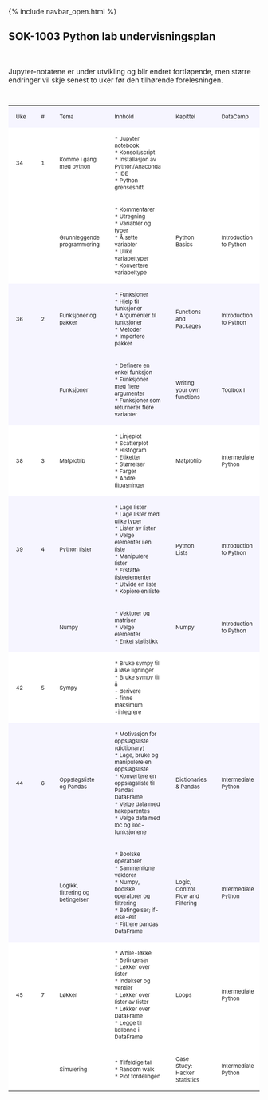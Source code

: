 {% include navbar_open.html %}

<style>
table {
  width:100%;
  font-size: 11px;
}
table, th, td {
  border-collapse: collapse;
}
th, td {
  padding: 15px;
  text-align: left;
}
th {
  border-bottom: 1px solid black;
}
</style>								
<h2>SOK-1003 Python lab undervisningsplan</h2><br>								
<p>Jupyter-notatene er under utvikling og blir endret fortløpende, men større endringer vil skje senest to uker før den tilhørende forelesningen. </p><br>								
<table>
  <colgroup>
    <col style='width:15px'>
    <col style='width:15px'>
    <col style='width:100px'>
    <col style='width:250px'>
    <col style='width:100px'>
    <col style='width:100px'>
    <col style='width:200px'>
    <col style='width:100px'>
  </colgroup> 								
<tr style='background-color: #f6f5ff;'> 	<td>Uke</td>	<td>#</td>	<td>Tema</td>	<td>Innhold</td>	<td>Kapittel</td>	<td>DataCamp</td>	<th>Jupyter</th>	<td>Innlevering</td>
</tr><tr style='background-color: white;'> 	<td>34</td>	<td>1</td>	<td>Komme i gang med python</td>	<td>* Jupyter notebook<br>
* Konsoll/script<br>
* Installasjon av Python/Anaconda<br>
* IDE<br>
* Python grensesnitt</td>	<td></td>	<td></td>	<th><a href='https://github.com/uit-sok-1003-h22/notebooks/blob/main/1%20- introduksjon.ipynb'>1 - intro.ipynb</a><br>
</th>	<td></td>
</tr><tr style='background-color: white;'> 	<td></td>	<td></td>	<td>Grunnleggende programmering</td>	<td>* Kommentarer<br>
* Utregning<br>
* Variabler og typer<br>
* Å sette variabler<br>
* Ulike variabeltyper<br>
* Konvertere variabeltype</td>	<td>Python Basics</td>	<td>Introduction to Python</td>	<th><a href='https://github.com/uit-sok-1003-h22/notebooks/blob/main/1%20-%20introduksjon.ipynb'>1 - variabler.ipynb</a><br>
</th>	<td><a href='https://learn.datacamp.com/'>DataCamp</a></td>
</tr><tr style='background-color: #f6f5ff;'> 	<td>36</td>	<td>2</td>	<td>Funksjoner og pakker</td>	<td>* Funksjoner<br>
* Hjelp til funksjoner<br>
* Argumenter til funksjoner<br>
* Metoder<br>
* Importere pakker</td>	<td>Functions and Packages</td>	<td>Introduction to Python</td>	<th><a href='https://github.com/uit-sok-1003-h21/notebooks/blob/main/'></a><br>
</th>	<td><br>
</td>
</tr><tr style='background-color: #f6f5ff;'> 	<td></td>	<td></td>	<td>Funksjoner</td>	<td>* Definere en enkel funksjon<br>
* Funksjoner med flere argumenter<br>
* Funksjoner som returnerer flere variabler</td>	<td>Writing your own functions</td>	<td>Toolbox I</td>	<th><a href='https://github.com/uit-sok-1003-h22/notebooks/blob/main/2%20-%20funksjoner.ipynb'>2 - funksjoner.ipynb</a><br>
</th>	<td><a href='https://learn.datacamp.com/'>DataCamp</a></td>
</tr><tr style='background-color: white;'> 	<td>38</td>	<td>3</td>	<td>Matplotlib</td>	<td>* Linjeplot<br>
* Scatterplot<br>
* Histogram<br>
* Etiketter<br>
* Størrelser<br>
* Farger<br>
* Andre tilpasninger</td>	<td>Matplotlib</td>	<td>Intermediate Python</td>	<th><a href='https://github.com/uit-sok-1003-h22/notebooks/blob/main/3%20-%20matplotlib.ipynb'>3 - matplotlib.ipynb</a><br>
</th>	<td><a href='https://learn.datacamp.com/'>DataCamp</a></td>
</tr><tr style='background-color: #f6f5ff;'> 	<td>39</td>	<td>4</td>	<td>Python lister</td>	<td>* Lage lister<br>
* Lage lister med ulike typer<br>
* Lister av lister<br>
* Velge elementer i en liste<br>
* Manipulere lister<br>
* Erstatte listeelementer<br>
* Utvide en liste<br>
* Kopiere en liste</td>	<td>Python Lists</td>	<td>Introduction to Python</td>	<th><a href='https://github.com/uit-sok-1003-h22/notebooks/blob/f7d17e0c138c4b28a2aac29cda0459e21fc07c32/4%20-%20lister%2C%20oppslag%20og%20numpy.ipynb'>4 - lister.ipynb</a><br>
</th>	<td></td>
</tr><tr style='background-color: #f6f5ff;'> 	<td></td>	<td></td>	<td>Numpy</td>	<td>* Vektorer og matriser<br>
* Velge elementer<br>
* Enkel statistikk</td>	<td>Numpy</td>	<td>Introduction to Python</td>	<th><a href='https://github.com/uit-sok-1003-h21/notebooks/blob/main/'></a><br>
</th>	<td><a href='https://learn.datacamp.com/'>DataCamp</a></td>
</tr><tr style='background-color: white;'> 	<td>42</td>	<td>5</td>	<td>Sympy</td>	<td>* Bruke sympy til å løse ligninger<br>
* Bruke sympy til å <br>
  - derivere <br>
  - finne maksimum<br>
  -integrere</td>	<td></td>	<td></td>	<th><a href='https://github.com/uit-sok-1003-h22/notebooks/blob/f7d17e0c138c4b28a2aac29cda0459e21fc07c32//5%20-%20sympy.ipynb'>5 - tilbud og etterspørsel.ipynb</a><br>
</th>	<td>Oppgave kommer</td>
</tr><tr style='background-color: #f6f5ff;'> 	<td>44</td>	<td>6</td>	<td>Oppslagsliste og Pandas</td>	<td>* Motivasjon for oppslagsliste (dictionary)<br>
* Lage, bruke og manipulere en oppslagsliste<br>
* Konvertere en oppslagsliste til Pandas DataFrame<br>
* Velge data med hakeparentes<br>
* Velge data med loc og iloc-funksjonene</td>	<td>Dictionaries & Pandas</td>	<td>Intermediate Python</td>	<th><a href='https://github.com/uit-sok-1003-h22/notebooks/blob/main/6%20-%20Pandas%2C%20filtrering%2C%20logikk%20og%20betingelser.ipynb'>6 - oppslag og pandas.ipynb</a><br>
</th>	<td></td>
</tr><tr style='background-color: #f6f5ff;'> 	<td></td>	<td></td>	<td>Logikk, filtrering og betingelser</td>	<td>* Boolske operatorer<br>
* Sammenligne vektorer<br>
* Numpy, boolske operatorer og filtrering<br>
* Betingelser; if-else-elif<br>
* Filtrere pandas DataFrame</td>	<td>Logic, Control Flow and Filtering</td>	<td>Intermediate Python</td>	<th>
</th>	<td><a href='https://learn.datacamp.com/'>DataCamp</a></td>
</tr><tr style='background-color: white;'> 	<td>45</td>	<td>7</td>	<td>Løkker</td>	<td>* While-løkke<br>
* Betingelser<br>
* Løkker over lister<br>
* Indekser og verdier<br>
* Løkker over lister av lister<br>
* Løkker over DataFrame<br>
* Legge til kollonne i DataFrame</td>	<td>Loops</td>	<td>Intermediate Python</td>	<th>
</th>	<td><a href='https://learn.datacamp.com/'>DataCamp</a></td>
</tr><tr style='background-color: white;'> 	<td></td>	<td></td>	<td>Simulering</td>	<td>* Tilfeldige tall<br>
* Random walk<br>
* Plot fordelingen</td>	<td>Case Study: Hacker Statistics</td>	<td>Intermediate Python</td>	<th><a href='https://github.com/uit-sok-1003-h22/notebooks/blob/f7d17e0c138c4b28a2aac29cda0459e21fc07c32//7%20-%20l%C3%B8kker%20og%20simulering.ipynb'>7 - simulering.ipynb</a><br>
</th>	<td>Oppgave kommer</td>
</tr></table>								
